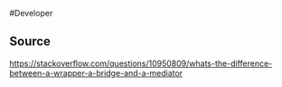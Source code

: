 #Developer 

## Source
https://stackoverflow.com/questions/10950809/whats-the-difference-between-a-wrapper-a-bridge-and-a-mediator


